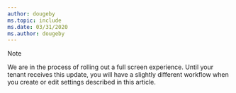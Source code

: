 ```yaml
---
author: dougeby
ms.topic: include
ms.date: 03/31/2020
ms.author: dougeby
---
```

> [!NOTE]
> We are in the process of rolling out a full screen experience. Until your tenant receives this update, you will have a slightly different workflow when you create or edit settings described in this article.
